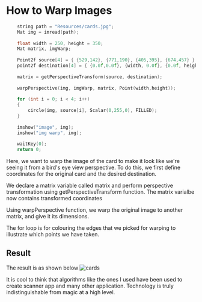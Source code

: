 # How to Warp Images

```C++
    string path = "Resources/cards.jpg";
    Mat img = imread(path);
    
    float width = 250, height = 350;
    Mat matrix, imgWarp;
    
    Point2f source[4] = { {529,142}, {771,190}, {405,395}, {674,457} };
    point2f destination[4] = { {0.0f,0.0f}, {width, 0.0f}, {0.0f, height}, {width, height} };
    
    matrix = getPerspectiveTransform(source, destination);
    
    warpPerspective(img, imgWarp, matrix, Point(width,height));
    
    for (int i = 0; i < 4; i++)
    {
        circle(img, source[i], Scalar(0,255,0), FILLED);
    }
    
    imshow("image", img);
    imshow("img warp", img);
    
    waitKey(0);
    return 0;
```

Here, we want to warp the image of the card to make it look like we're seeing it from a bird's eye view perspective. To do this, we first define coordinates for the original card and the desired destination.

We declare a matrix variable called matrix and perform perspective transformation using getPerspectiveTransform function. The matrix varialbe now contains transformed coordinates

Using warpPerspective function, we warp the original image to another matrix, and give it its dimensions.

The for loop is for colouring the edges that we picked for warping to illustrate which points we have taken.

## Result
The result is as shown below
![cards](https://user-images.githubusercontent.com/56273897/127758175-290db5b6-c2af-4e3c-b41d-404d95423186.PNG)

It is cool to think that algorithms like the ones I used have been used to create scanner app and many other application. Technology is truly indistinguishable from magic at a high level.

